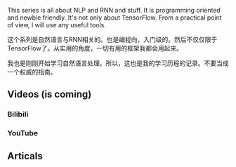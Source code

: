 This series is all about NLP and RNN and stuff. It is programming oriented and newbie friendly. It's not only about TensorFlow. From a practical point of view, I will use any useful tools.


这个系列是自然语言与RNN相关的。也是编程向，入门级的。然后不仅仅限于TensorFlow了。从实用的角度，一切有用的框架我都会用起来。

我也是刚刚开始学习自然语言处理。所以，这也是我的学习历程的记录。不要当成一个权威的指南。

## Videos (is coming)
### Bilibili
### YouTube

## Articals
